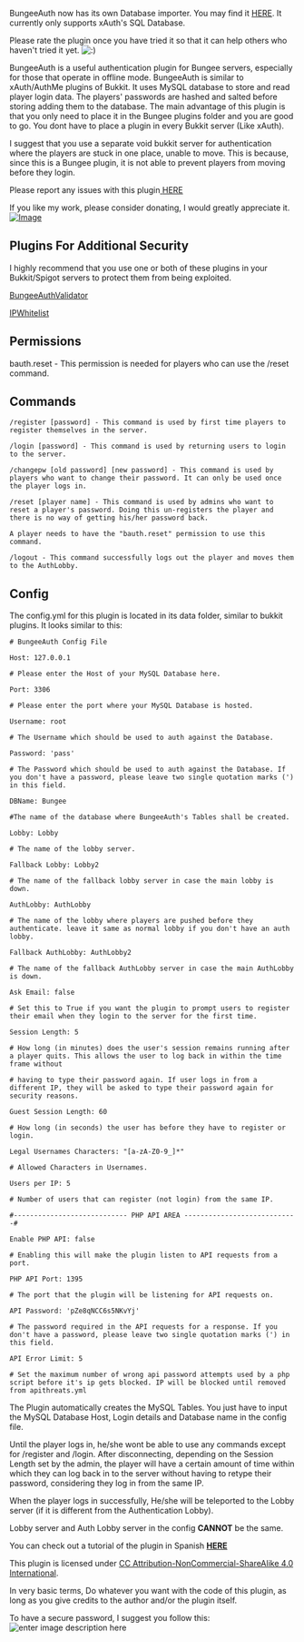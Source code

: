 BungeeAuth now has its own Database importer. You may find it [HERE](http://www.spigotmc.org/resources/bungeeauth-importer.6729/). It currently only supports xAuth's SQL Database.

Please rate the plugin once you have tried it so that it can help others who haven't tried it yet. ![:)](https://www.spigotmc.org/styles/default/xenforo/clear.png)

BungeeAuth is a useful authentication plugin for Bungee servers, especially for those that operate in offline mode. BungeeAuth is similar to xAuth/AuthMe plugins of Bukkit. It uses MySQL database to store and read player login data. The players' passwords are hashed and salted before storing adding them to the database. The main advantage of this plugin is that you only need to place it in the Bungee plugins folder and you are good to go. You dont have to place a plugin in every Bukkit server (Like xAuth).

I suggest that you use a separate void bukkit server for authentication where the players are stuck in one place, unable to move. This is because, since this is a Bungee plugin, it is not able to prevent players from moving before they login.

Please report any issues with this plugin[ ](https://github.com/vik1395/BungeeAuth/issues)[HERE](https://github.com/vik1395/BungeeAuth-Minecraft/issues)

If you like my work, please consider donating, I would greatly appreciate it. [![Image](https://www.paypalobjects.com/en_US/i/btn/btn_donate_LG.gif)](https://www.paypal.com/cgi-bin/webscr?cmd=_donations&business=EJSLPHPJQYUQ4&lc=US&item_name=Spigot%20and%20BungeeCord%20Plugin%20Dev%20%28Vik1395%29&item_number=Spigot&currency_code=USD&bn=PP%2dDonationsBF%3abtn_donate_SM%2egif%3aNonHosted)

**Plugins For Additional Security**
-------------

I highly recommend that you use one or both of these plugins in your Bukkit/Spigot servers to protect them from being exploited.

[BungeeAuthValidator](https://www.spigotmc.org/resources/bungeeauthvalidator.10678/)

[IPWhitelist](https://www.spigotmc.org/resources/ipwhitelist.61/)

**Permissions**
-------------
bauth.reset - This permission is needed for players who can use the /reset command.

**Commands**
-------------
    /register [password] - This command is used by first time players to register themselves in the server.
    
    /login [password] - This command is used by returning users to login to the server.
    
    /changepw [old password] [new password] - This command is used by players who want to change their password. It can only be used once the player logs in.
    
    /reset [player name] - This command is used by admins who want to reset a player's password. Doing this un-registers the player and there is no way of getting his/her password back.
    
    A player needs to have the "bauth.reset" permission to use this command.
    
    /logout - This command successfully logs out the player and moves them to the AuthLobby.

**Config**
-------------

The config.yml for this plugin is located in its data folder, similar to bukkit plugins. It looks similar to this:

    # BungeeAuth Config File
    
    Host: 127.0.0.1
    
    # Please enter the Host of your MySQL Database here.
    
    Port: 3306
    
    # Please enter the port where your MySQL Database is hosted.
    
    Username: root
    
    # The Username which should be used to auth against the Database.
    
    Password: 'pass'
    
    # The Password which should be used to auth against the Database. If you don't have a password, please leave two single quotation marks (') in this field.
    
    DBName: Bungee
    
    #The name of the database where BungeeAuth's Tables shall be created.
    
    Lobby: Lobby
    
    # The name of the lobby server.
    
    Fallback Lobby: Lobby2
    
    # The name of the fallback lobby server in case the main lobby is down.
    
    AuthLobby: AuthLobby
    
    # The name of the lobby where players are pushed before they authenticate. leave it same as normal lobby if you don't have an auth lobby.
    
    Fallback AuthLobby: AuthLobby2
    
    # The name of the fallback AuthLobby server in case the main AuthLobby is down.
    
    Ask Email: false
    
    # Set this to True if you want the plugin to prompt users to register their email when they login to the server for the first time.
    
    Session Length: 5
    
    # How long (in minutes) does the user's session remains running after a player quits. This allows the user to log back in within the time frame without
    
    # having to type their password again. If user logs in from a different IP, they will be asked to type their password again for security reasons.
    
    Guest Session Length: 60
    
    # How long (in seconds) the user has before they have to register or login.
    
    Legal Usernames Characters: "[a-zA-Z0-9_]*"
    
    # Allowed Characters in Usernames.
    
    Users per IP: 5
    
    # Number of users that can register (not login) from the same IP.
    
    #---------------------------- PHP API AREA ----------------------------#
    
    Enable PHP API: false
    
    # Enabling this will make the plugin listen to API requests from a port.
    
    PHP API Port: 1395
    
    # The port that the plugin will be listening for API requests on.
    
    API Password: 'pZe8qNCC6s5NKvYj'
    
    # The password required in the API requests for a response. If you don't have a password, please leave two single quotation marks (') in this field.
    
    API Error Limit: 5
    
    # Set the maximum number of wrong api password attempts used by a php script before it's ip gets blocked. IP will be blocked until removed from apithreats.yml

The Plugin automatically creates the MySQL Tables. You just have to input the MySQL Database Host, Login details and Database name in the config file.

Until the player logs in, he/she wont be able to use any commands except for /register and /login. After disconnecting, depending on the Session Length set by the admin, the player will have a certain amount of time within which they can log back in to the server without having to retype their password, considering they log in from the same IP.

When the player logs in successfully, He/she will be teleported to the Lobby server (if it is different from the Authentication Lobby).

Lobby server and Auth Lobby server in the config **CANNOT** be the same.

You can check out a tutorial of the plugin in Spanish **[HERE](https://www.youtube.com/watch?v=5ptJhP31Oxo)**

This plugin is licensed under [CC Attribution-NonCommercial-ShareAlike 4.0 International](http://creativecommons.org/licenses/by-nc-sa/4.0/deed.en_US). 

In very basic terms, Do whatever you want with the code of this plugin, as long as you give credits to the author and/or the plugin itself.

To have a secure password, I suggest you follow this:
![enter image description here](http://imgs.xkcd.com/comics/password_strength.png)
